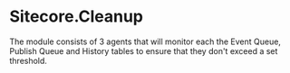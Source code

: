 # Sitecore.Cleanup
The module consists of 3 agents that will monitor each the Event Queue, Publish Queue and History tables to ensure that they don't exceed a set threshold. 
